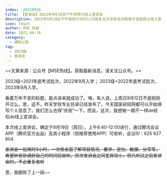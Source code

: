 ```yaml
---
index: -20210916
title: 【宣讲会】2021年9月19日下午将举行线上宣讲会
description: 2021年9月19日下午将举行2022/23级复旦大学非全日制电子信息硕士线上宣讲会
icon: teach
author: MSE 热线
date: 2021-09-16
category:
  - 通知公告
tag:
  - 2023级
  - 宣讲会
---
```


==文章来源：公众号【MSE热线】。获取最新消息，请关注公众号。==

2022级=2021年底考试批次，2022年9月入学；
2023级=2022年底考试批次，2023年9月入学。

看着万年不变的标题，能点进来就成功了。咦，有人说，上周日9月12日不是刚刚开过么。恩，这不，昨天学校专业目录已经发布了，今天国家研招网都可以开始填写个人信息了，我们怎么也得“庆祝”一下。而且，这次，我想做一期不一样de轻松de线上宣讲会。

本次线上宣讲会，确定于9月19日（周日），上午8:40-12:00进行，通过腾讯会议APP（腾讯官方出品）及其小程序（但推荐使用APP）可收听，会议ID：625 627 804

~~宣讲会一般用时3小时，一次性全面了解项目情况、要求、定位、数据、分享等，希望听者协调好自己的时间段收听。历次宣讲会之间差异较小，但凡听过之前宣讲会的，不必重复收听~~

恩，我删除了上一段~~